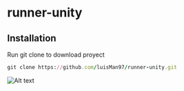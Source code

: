 # runner-unity

## Installation
Run git clone to download proyect

```ruby
git clone https://github.com/luisMan97/runner-unity.git
```

![Alt text](/Resources/running.gif "running")
